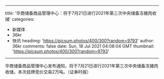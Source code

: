 
---
title: '华商储备商品管理中心：将于7月21日进行2021年第三次中央储备冻猪肉收储'
categories: 
 - 新媒体
 - 36kr
 - 快讯
headimg: 'https://picsum.photos/400/300?random=9793'
author: 36kr
comments: false
date: Sun, 18 Jul 2021 04:08:04 GMT
thumbnail: 'https://picsum.photos/400/300?random=9793'
---

<div>   
华商储备商品管理中心发布通知，将于7月21日进行2021年第三次中央储备冻猪肉收储，本次挂牌竞价交易2万吨。（证券时报）  
</div>
            